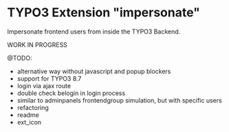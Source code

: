 # TYPO3 Extension "impersonate"
Impersonate frontend users from inside the TYPO3 Backend.

WORK IN PROGRESS

@TODO:
- alternative way without javascript and popup blockers
- support for TYPO3 8.7
- login via ajax route
- double check belogin in login process
- similar to adminpanels frontendgroup simulation, but with specific users
- refactoring
- readme
- ext_icon